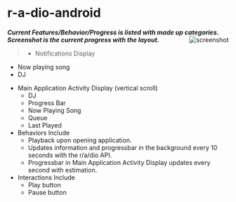 r-a-dio-android
===============


***Current Features/Behavior/Progress is listed with made up categories. Screenshot is the current progress with the layout.***
<img src="http://i.imgur.com/p2w6KQa.png"
 alt="screenshot" title="The man himself" align="right" />
 

> * Notifications Display
  - Now playing song 
  - DJ   
* Main Application Activity Display (vertical scroll)
  - DJ
  - Progress Bar
  - Now Playing Song
  - Queue
  - Last Played  
* Behaviors Include
  - Playback upon opening application.
  - Updates information and progressbar in the background every 10 seconds with the r/a/dio API.
  - Progressbar in Main Application Activity Display updates every second with estimation.  
* Interactions Include
  - Play button
  - Pause button
